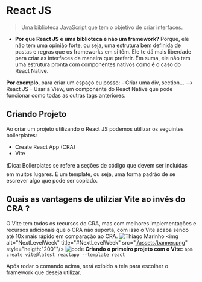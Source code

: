 # React JS

> Uma biblioteca JavaScript que tem o objetivo de criar interfaces.

- **Por que React JS é uma biblioteca e não um framework?** 
Porque, ele não tem uma opinião forte, ou seja, uma estrutura bem definida de pastas e regras que os frameworks em si têm. Ele te dá mais liberdade para criar as interfaces da maneira que preferir. Em suma, ele não tem uma estrutura pronta com componentes nativos como é o caso do React Native.

**Por exemplo**, para criar um espaço eu posso:
    - Criar uma div, section... --> React JS
    - Usar a View, um componente do React Native que pode funcionar como todas as outras tags anteriores.

## Criando Projeto 

Ao criar um projeto utilizando o React JS podemos utilizar os seguintes boilerplates:

- Create React App (CRA)
- Vite

❗Dica: Boilerplates se refere a seções de código que devem ser incluídas em muitos lugares. É um template, ou seja, uma forma padrão de se escrever algo que pode ser copiado.

## Quais as vantagens de utilziar Vite ao invés do CRA ?

O Vite tem todos os recursos do CRA, mas com melhores implementações e recursos adicionais que o CRA não suporta, com isso o Vite acaba sendo até 10x mais rápido em comparação ao CRA.
![Thiago Marinho](https://pbs.twimg.com/profile_banners/41742474/1490016588/1500x500)
  <img alt="NextLevelWeek" title="#NextLevelWeek" src="[./assets/banner.png](https://user-images.githubusercontent.com/113690864/222425069-d1b2deb3-ccce-44f8-b64d-650a98a6fc4c.png)" style="heigth:"200""/>
![code](https://user-images.githubusercontent.com/113690864/222425069-d1b2deb3-ccce-44f8-b64d-650a98a6fc4c.png/200x200) **Criando o primeiro projeto com o Vite:**
`npm create vite@latest reactapp --template react`

Após rodar o comando acima, será exibido a tela para escolher o framework que deseja utilizar.

